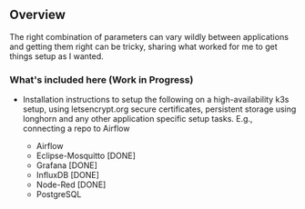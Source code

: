 ## Overview

The right combination of parameters can vary wildly between applications and getting them right can be tricky, sharing what worked for me to get things setup as I wanted. 

### What's included here (Work in Progress)
* Installation instructions to setup the following on a high-availability k3s setup, using letsencrypt.org secure certificates, persistent storage using longhorn and any other application specific setup tasks. E.g., connecting a repo to Airflow 

    * Airflow 
    * Eclipse-Mosquitto [DONE]
    * Grafana [DONE]
    * InfluxDB [DONE]
    * Node-Red [DONE]
    * PostgreSQL

